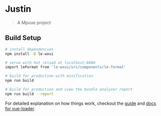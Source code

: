 # Justin

> A Mpvue project

## Build Setup

``` bash
# install dependencies
npm install -D le-wxui

# serve with hot reload at localhost:8080
import leFormat from 'le-wxui/src/components/le-format'

# build for production with minification
npm run build

# build for production and view the bundle analyzer report
npm run build --report
```

For detailed explanation on how things work, checkout the [guide](http://vuejs-templates.github.io/webpack/) and [docs for vue-loader](http://vuejs.github.io/vue-loader).
